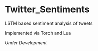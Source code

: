 # Twitter_Sentiments
LSTM based sentiment analysis of tweets

Implemented via Torch and Lua

*Under Development*
